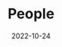 ---
title: People
date: 2022-10-24

type: landing

sections:
  - block: people
    content:
      title: Meet the Board
      # Choose which groups/teams of users to display.
      #   Edit `user_groups` in each user's profile to add them to one or more of these groups.
      user_groups:
          - 2024-2025
          - President
          - Secretary
          - WebsiteManager
          # - Administration
          # - Visitors
          # - Alumni
      sort_by: Params.last_name
      sort_ascending: true
    design:
      show_interests: false
      show_role: true
      show_social: false
      show_avatar: false
---